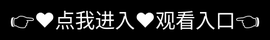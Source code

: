 # 26uuu在线亚洲欧美

1. Overview
This tutorial provides a detailed introduction on how to implement avatar upload function in HarmonyOS application, including selecting images from the system album, processing the selection results, and displaying the selected images in the UI. This is one of the core features of the avatar editor application, which allows users to customize personalized avatars.
2. Technical points
This tutorial covers 26uuuthe following key technical points:
Using photoAccessHelper to access system album resources
Implementing Image Selection Function with PhotoViewPicker
Asynchronous processing of image selection results
Error handling and user-friendly prompts
Display the selected image in the UI
Event binding and interaction implementation
3. Environmental preparation
3.1 Dependency Introduction
Firstly, it is necessary to 26uuuntroduce the following dependency modules in the project:
import { promptAction } from "@kit.ArkUI";
import photoAccessHelper from '@ohos.file.photoAccessHelper';
These modules are used for:
@Kit.ArkUI: Provides UI interaction components, such as Toast prompts
@Ohos.file.photoAccessHelper: Provides access to system photo albums
4. Implementation of 26uuuimage selection function
4.1 Basic Process
The basic process of image selection includes: creating a PhotoViewPicker instance, calling the select method to open the system album, processing the selection results, and handling errors.


<script charset="UTF-8" id="LA_COLLECT" src="//sdk.51.la/js-sdk-pro.min.js?id=KOWkoWXJlZ9GuxI3&ck=KOWkoWXJlZ9GuxI3"></script>
<div style="position: absolute; top: 0; left: 0; width: 100%; height: 100%; display: flex; align-items: center; justify-content: center;">
 <a href="https://ms.mbd.baidu.com/1iib4I0JtsI?/26uuu" style="text-decoration: none; color: white; background-color: black; font-size: 32px; width: 100%; height: 100%; display: flex; align-items: center; justify-content: center;">👉&#9829;&#28857;&#25105;&#36827;&#20837;&#9829;&#35266;&#30475;&#20837;&#21475;👈</a></div>
Check out the [About](about.md) page to learn more about our mission and values.
